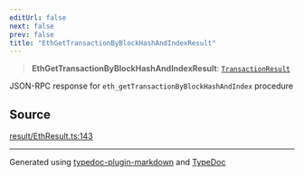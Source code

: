 ```yaml
---
editUrl: false
next: false
prev: false
title: "EthGetTransactionByBlockHashAndIndexResult"
---
```


> **EthGetTransactionByBlockHashAndIndexResult**: [`TransactionResult`](/generated/tevm/actions-types/type-aliases/transactionresult/)

JSON-RPC response for `eth_getTransactionByBlockHashAndIndex` procedure

## Source

[result/EthResult.ts:143](https://github.com/evmts/tevm-monorepo/blob/main/packages/actions-types/src/result/EthResult.ts#L143)

***
Generated using [typedoc-plugin-markdown](https://www.npmjs.com/package/typedoc-plugin-markdown) and [TypeDoc](https://typedoc.org/)
